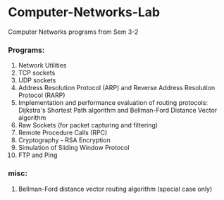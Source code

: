 # Computer-Networks-Lab
Computer Networks programs from Sem 3-2

### Programs:

1. Network Utilities
2. TCP sockets
3. UDP sockets
4. Address Resolution Protocol (ARP) and Reverse Address Resolution Protocol (RARP)
5. Implementation and performance evaluation of routing protocols: Dijkstra's Shortest Path algorithm and Bellman-Ford Distance Vector algorithm
6. Raw Sockets (for packet capturing and filtering)
7. Remote Procedure Calls (RPC)
8. Cryptography - RSA Encryption
9. Simulation of Sliding Window Protocol
10. FTP and Ping

### misc:

1. Bellman-Ford distance vector routing algorithm (special case only)
